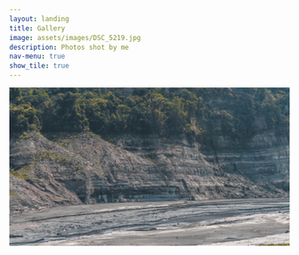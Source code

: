 ```yaml
---
layout: landing
title: Gallery
image: assets/images/DSC_5219.jpg
description: Photos shot by me
nav-menu: true
show_tile: true
---
```


![Shot during drought inside a dam](/assets/images/_DSC7094.jpg "Landscape in Dam")
